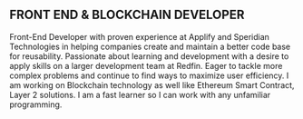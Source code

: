 ## FRONT END & BLOCKCHAIN DEVELOPER ##

<!--
**romanmorris/romanmorris** is a ✨ _special_ ✨ repository because its `README.md` (this file) appears on your GitHub profile.

Here are some ideas to get you started:

- 🔭 I’m currently working on ...
- 🌱 I’m currently learning ...
- 👯 I’m looking to collaborate on ...
- 🤔 I’m looking for help with ...
- 💬 Ask me about ...
- 📫 How to reach me: ...
- 😄 Pronouns: ...
- ⚡ Fun fact: ...
-->

 Front-End Developer with proven experience at Applify and Speridian Technologies in helping companies create and maintain a better code base for reusability. Passionate about learning and development with a desire to apply skills on a larger development team at Redfin. Eager to tackle more complex problems and continue to find ways to maximize user efficiency. I am working on Blockchain technology as well like Ethereum Smart Contract, Layer 2 solutions. I am a fast learner so I can work with any unfamiliar programming.



